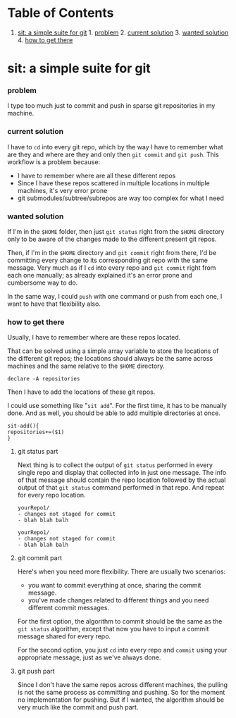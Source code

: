 
# Table of Contents

1.  [sit: a simple suite for git](#orga8886a6)
        1.  [problem](#org0bf2881)
        2.  [current solution](#org2128eba)
        3.  [wanted solution](#org4bc9ee5)
        4.  [how to get there](#org3ab2d29)



<a id="orga8886a6"></a>

# sit: a simple suite for git


<a id="org0bf2881"></a>

### problem

I type too much just to commit and push in sparse git repositories in
my machine.


<a id="org2128eba"></a>

### current solution

I have to `cd` into every git repo, which by the way I have to remember
what are they and where are they and only then `git commit` and `git
push`. This workflow is a problem because:

-   I have to remember where are all these different repos
-   Since I have these repos scattered in multiple locations in
    multiple machines, it's very error prone
-   git submodules/subtree/subrepos are way too complex for what I need


<a id="org4bc9ee5"></a>

### wanted solution

If I'm in the `$HOME` folder, then just `git status` right from the
`$HOME` directory only to be aware of the changes made to the
different present git repos.

Then, if I'm in the `$HOME` directory and `git commit` right from
there, I'd be committing every change to its corresponding git repo
with the same message. Very much as if I `cd` into every repo and `git
commit` right from each one manually; as already explained it's an
error prone and cumbersome way to do.

In the same way, I could `push` with one command or push from each
one, I want to have that flexibility also.


<a id="org3ab2d29"></a>

### how to get there

Usually, I have to remember where are these repos located.

That can be solved using a simple array variable to store the
locations of the different git repos; the locations should always be
the same across machines and the same relative to the `$HOME`
directory.

    declare -A repositories

Then I have to add the locations of these git repos.

I could use something like "`sit add`". For the first time, it has to
be manually done. And as well, you should be able to add multiple
directories at once.

    sit-add(){
    repositories+=($1)
    }

1.  git status part

    Next thing is to collect the output of `git status` performed in every
    single repo and display that collected info in just one message. The
    info of that message should contain the repo location followed by the
    actual output of that `git status` command performed in that repo. And
    repeat for every repo location.
    
        yourRepo1/
        - changes not staged for commit
        - blah blah balh
        
        yourRepo1/
        - changes not staged for commit
        - blah blah balh

2.  git commit part

    Here's when you need more flexibility. There are usually two
    scenarios:
    
    -   you want to commit everything at once, sharing the commit message.
    -   you've made changes related to different things and you need
        different commit messages.
    
    For the first option, the algorithm to commit should be the same as
    the `git status` algorithm, except that now you have to input a commit
    message shared for every repo.
    
    For the second option, you just `cd` into every repo and `commit`
    using your appropriate message, just as we've always done.

3.  git push part

    Since I don't have the same repos across different machines, the
    pulling is not the same process as committing and pushing. So for the
    moment no implementation for pushing. But if I wanted, the algorithm
    should be very much like the commit and push part.

